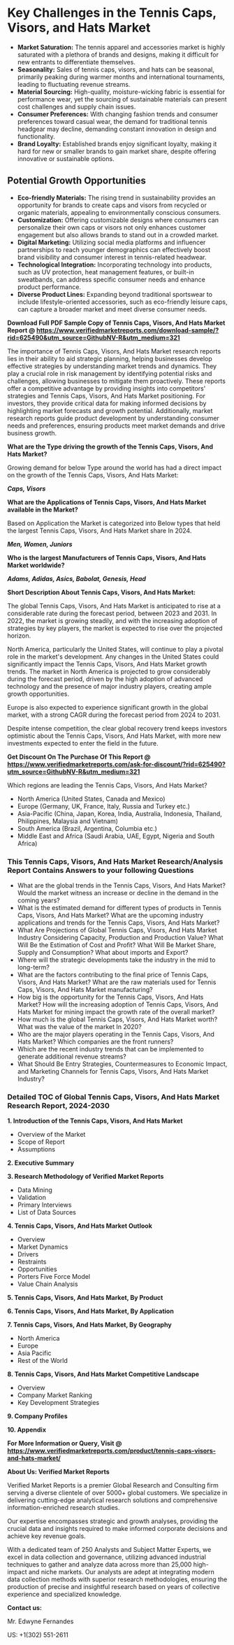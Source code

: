 <p class="">    <h1>Key Challenges in the Tennis Caps, Visors, and Hats Market</h1>    <ul>        <li><strong>Market Saturation:</strong> The tennis apparel and accessories market is highly saturated with a plethora of brands and designs, making it difficult for new entrants to differentiate themselves.</li>        <li><strong>Seasonality:</strong> Sales of tennis caps, visors, and hats can be seasonal, primarily peaking during warmer months and international tournaments, leading to fluctuating revenue streams.</li>        <li><strong>Material Sourcing:</strong> High-quality, moisture-wicking fabric is essential for performance wear, yet the sourcing of sustainable materials can present cost challenges and supply chain issues.</li>        <li><strong>Consumer Preferences:</strong> With changing fashion trends and consumer preferences toward casual wear, the demand for traditional tennis headgear may decline, demanding constant innovation in design and functionality.</li>        <li><strong>Brand Loyalty:</strong> Established brands enjoy significant loyalty, making it hard for new or smaller brands to gain market share, despite offering innovative or sustainable options.</li>    </ul>    <h2>Potential Growth Opportunities</h2>    <ul>        <li><strong>Eco-friendly Materials:</strong> The rising trend in sustainability provides an opportunity for brands to create caps and visors from recycled or organic materials, appealing to environmentally conscious consumers.</li>        <li><strong>Customization:</strong> Offering customizable designs where consumers can personalize their own caps or visors not only enhances customer engagement but also allows brands to stand out in a crowded market.</li>        <li><strong>Digital Marketing:</strong> Utilizing social media platforms and influencer partnerships to reach younger demographics can effectively boost brand visibility and consumer interest in tennis-related headwear.</li>        <li><strong>Technological Integration:</strong> Incorporating technology into products, such as UV protection, heat management features, or built-in sweatbands, can address specific consumer needs and enhance product performance.</li>        <li><strong>Diverse Product Lines:</strong> Expanding beyond traditional sportswear to include lifestyle-oriented accessories, such as eco-friendly leisure caps, can capture a broader market and meet diverse consumer needs.</li>    </ul></p><p class=""><strong>Download Full PDF Sample Copy of Tennis Caps, Visors, And Hats Market Report @ <a href="https://www.verifiedmarketreports.com/download-sample/?rid=625490&utm_source=GithubNV-R&utm_medium=321" target="_blank">https://www.verifiedmarketreports.com/download-sample/?rid=625490&utm_source=GithubNV-R&utm_medium=321</a></strong></p><p>The importance of&nbsp;Tennis Caps, Visors, And Hats Market research reports lies in their ability to aid strategic planning, helping businesses develop effective strategies by understanding market trends and dynamics. They play a crucial role in risk management by identifying potential risks and challenges, allowing businesses to mitigate them proactively. These reports offer a competitive advantage by providing insights into competitors' strategies and Tennis Caps, Visors, And Hats Market positioning. For investors, they provide critical data for making informed decisions by highlighting market forecasts and growth potential. Additionally, market research reports guide product development by understanding consumer needs and preferences, ensuring products meet market demands and drive business growth.</p><p><strong>What are the&nbsp;Type driving the growth of the Tennis Caps, Visors, And Hats Market?</strong></p><p id="" class="">Growing demand for below Type around the world has had a direct impact on the growth of the Tennis Caps, Visors, And Hats Market:</p><p class=""><em><strong>Caps, Visors</strong></em></p><p class=""><strong>What are the&nbsp;Applications&nbsp;of Tennis Caps, Visors, And Hats Market available in the Market?</strong></p><p id="" class="">Based on Application the Market is categorized into Below types that held the largest Tennis Caps, Visors, And Hats Market share In 2024.</p><p class=""><em><strong>Men, Women, Juniors</strong></em></p><p class=""><strong>Who is the largest Manufacturers of Tennis Caps, Visors, And Hats Market worldwide?</strong></p><p><em><strong>Adams, Adidas, Asics, Babolat, Genesis, Head</strong></em></p><p id="" class=""><strong>Short Description About Tennis Caps, Visors, And Hats Market:</strong></p><p>The global Tennis Caps, Visors, And Hats Market is anticipated to rise at a considerable rate during the forecast period, between 2023 and 2031. In 2022, the market is growing steadily, and with the increasing adoption of strategies by key players, the market is expected to rise over the projected horizon.</p><p>North America, particularly the United States, will continue to play a pivotal role in the market's development. Any changes in the United States could significantly impact the Tennis Caps, Visors, And Hats Market growth trends. The market in North America is projected to grow considerably during the forecast period, driven by the high adoption of advanced technology and the presence of major industry players, creating ample growth opportunities.</p><p>Europe is also expected to experience significant growth in the global market, with a strong CAGR during the forecast period from 2024 to 2031.</p><p>Despite intense competition, the clear global recovery trend keeps investors optimistic about the Tennis Caps, Visors, And Hats Market, with more new investments expected to enter the field in the future.</p><p id="" class=""><strong>Get Discount On The Purchase Of This Report @ <a href="https://www.verifiedmarketreports.com/ask-for-discount/?rid=625490?utm_source=GithubNV-R&utm_medium=321" target="_blank">https://www.verifiedmarketreports.com/ask-for-discount/?rid=625490?utm_source=GithubNV-R&utm_medium=321</a></strong></p><p class="">Which regions are leading the Tennis Caps, Visors, And Hats Market?</p><ul><li>North America (United States, Canada and Mexico)</li><li>Europe (Germany, UK, France, Italy, Russia and Turkey etc.)</li><li>Asia-Pacific (China, Japan, Korea, India, Australia, Indonesia, Thailand, Philippines, Malaysia and Vietnam)</li><li>South America (Brazil, Argentina, Columbia etc.)</li><li>Middle East and Africa (Saudi Arabia, UAE, Egypt, Nigeria and South Africa)</li></ul><h3 id="" class="">This Tennis Caps, Visors, And Hats Market Research/Analysis Report Contains Answers to your following Questions</h3><ul><li>What are the global trends in the Tennis Caps, Visors, And Hats Market? Would the market witness an increase or decline in the demand in the coming years?</li><li>What is the estimated demand for different types of products in Tennis Caps, Visors, And Hats Market? What are the upcoming industry applications and trends for the Tennis Caps, Visors, And Hats Market?</li><li>What Are Projections of Global Tennis Caps, Visors, And Hats Market Industry Considering Capacity, Production and Production Value? What Will Be the Estimation of Cost and Profit? What Will Be Market Share, Supply and Consumption? What about imports and Export?</li><li>Where will the strategic developments take the industry in the mid to long-term?</li><li>What are the factors contributing to the final price of Tennis Caps, Visors, And Hats Market? What are the raw materials used for Tennis Caps, Visors, And Hats Market manufacturing?</li><li>How big is the opportunity for the Tennis Caps, Visors, And Hats Market? How will the increasing adoption of Tennis Caps, Visors, And Hats Market for mining impact the growth rate of the overall market?</li><li>How much is the global Tennis Caps, Visors, And Hats Market worth? What was the value of the market In 2020?</li><li>Who are the major players operating in the Tennis Caps, Visors, And Hats Market? Which companies are the front runners?</li><li>Which are the recent industry trends that can be implemented to generate additional revenue streams?</li><li>What Should Be Entry Strategies, Countermeasures to Economic Impact, and Marketing Channels for Tennis Caps, Visors, And Hats Market Industry?</li></ul><h3 id="" class="">Detailed TOC of Global Tennis Caps, Visors, And Hats Market Research Report, 2024-2030</h3><p id="" class=""><strong>1. Introduction of the Tennis Caps, Visors, And Hats Market</strong></p><ul><li>Overview of the Market</li><li>Scope of Report</li><li>Assumptions</li></ul><p id="" class=""><strong>2. Executive Summary</strong></p><p id="" class=""><strong>3. Research Methodology of Verified Market Reports</strong></p><ul><li>Data Mining</li><li>Validation</li><li>Primary Interviews</li><li>List of Data Sources</li></ul><p id="" class=""><strong>4. Tennis Caps, Visors, And Hats Market Outlook</strong></p><ul><li>Overview</li><li>Market Dynamics</li><li>Drivers</li><li>Restraints</li><li>Opportunities</li><li>Porters Five Force Model</li><li>Value Chain Analysis</li></ul><p id="" class=""><strong>5. Tennis Caps, Visors, And Hats Market, By Product</strong></p><p id="" class=""><strong>6. Tennis Caps, Visors, And Hats Market, By Application</strong></p><p id="" class=""><strong>7. Tennis Caps, Visors, And Hats Market, By Geography</strong></p><ul><li>North America</li><li>Europe</li><li>Asia Pacific</li><li>Rest of the World</li></ul><p id="" class=""><strong>8. Tennis Caps, Visors, And Hats Market Competitive Landscape</strong></p><ul><li>Overview</li><li>Company Market Ranking</li><li>Key Development Strategies</li></ul><p id="" class=""><strong>9. Company Profiles</strong></p><p id="" class=""><strong>10. Appendix</strong></p><p id="" class=""><strong>For More Information or Query, Visit @ <a href="https://www.verifiedmarketreports.com/product/tennis-caps-visors-and-hats-market/" target="_blank">https://www.verifiedmarketreports.com/product/tennis-caps-visors-and-hats-market/</a></strong></p><p id="" class=""><strong>About Us: Verified Market Reports</strong></p><p id="" class="">Verified Market Reports is a premier Global Research and Consulting firm serving a diverse clientele of over 5000+ global customers. We specialize in delivering cutting-edge analytical research solutions and comprehensive information-enriched research studies.</p><p id="" class="">Our expertise encompasses strategic and growth analyses, providing the crucial data and insights required to make informed corporate decisions and achieve key revenue goals.</p><p id="" class="">With a dedicated team of 250 Analysts and Subject Matter Experts, we excel in data collection and governance, utilizing advanced industrial techniques to gather and analyze data across more than 25,000 high-impact and niche markets. Our analysts are adept at integrating modern data collection methods with superior research methodologies, ensuring the production of precise and insightful research based on years of collective experience and specialized knowledge.</p><p id="" class=""><strong>Contact us:</strong></p><p id="" class="">Mr. Edwyne Fernandes</p><p id="" class="">US: +1(302) 551-2611</p>